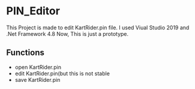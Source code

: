 # PIN_Editor

This Project is made to edit KartRider.pin file. I used Viual Studio 2019 and .Net Framework 4.8 Now, This is just a prototype.

## Functions

- open KartRider.pin
- edit KartRider.pin(but this is not stable
- save KartRider.pin
